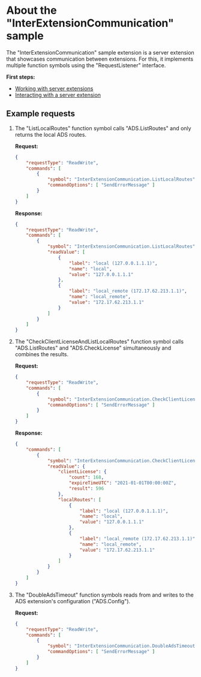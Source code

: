 # About the "InterExtensionCommunication" sample

The "InterExtensionCommunication" sample extension is a server extension that
showcases communication between extensions. For this, it implements multiple
function symbols using the "RequestListener" interface.

**First steps:**

- [Working with server extensions](../../resources/WorkingWithServerExtensions.md)
- [Interacting with a server extension](../../resources/InteractingWithServerExtensions.md)

## Example requests

1. The "ListLocalRoutes" function symbol calls "ADS.ListRoutes" and only
returns the local ADS routes.

    **Request:**

    ```json
    {
        "requestType": "ReadWrite",
        "commands": [
            {
                "symbol": "InterExtensionCommunication.ListLocalRoutes",
                "commandOptions": [ "SendErrorMessage" ]
            }
        ]
    }
    ```

    **Response:**

    ```json
    {
        "requestType": "ReadWrite",
        "commands": [
            {
                "symbol": "InterExtensionCommunication.ListLocalRoutes",
                "readValue": [
                    {
                        "label": "local (127.0.0.1.1.1)",
                        "name": "local",
                        "value": "127.0.0.1.1.1"
                    },
                    {
                        "label": "local_remote (172.17.62.213.1.1)",
                        "name": "local_remote",
                        "value": "172.17.62.213.1.1"
                    }
                ]
            }
        ]
    }
    ```

1. The "CheckClientLicenseAndListLocalRoutes" function symbol calls
"ADS.ListRoutes" and "ADS.CheckLicense" simultaneously and combines the results.

    **Request:**

    ```json
    {
        "requestType": "ReadWrite",
        "commands": [
            {
                "symbol": "InterExtensionCommunication.CheckClientLicenseAndListLocalRoutes",
                "commandOptions": [ "SendErrorMessage" ]
            }
        ]
    }
    ```

    **Response:**

    ```json
    {
        "commands": [
            {
                "symbol": "InterExtensionCommunication.CheckClientLicenseAndListLocalRoutes",
                "readValue": {
                    "clientLicense": {
                        "count": 168,
                        "expireTimeUTC": "2021-01-01T00:00:00Z",
                        "result": 596
                    },
                    "localRoutes": [
                        {
                            "label": "local (127.0.0.1.1.1)",
                            "name": "local",
                            "value": "127.0.0.1.1.1"
                        },
                        {
                            "label": "local_remote (172.17.62.213.1.1)",
                            "name": "local_remote",
                            "value": "172.17.62.213.1.1"
                        }
                    ]
                }
            }
        ]
    }
    ```

1. The "DoubleAdsTimeout" function symbols reads from and writes to the ADS
extension's configuration ("ADS.Config").

    **Request:**

    ```json
    {
        "requestType": "ReadWrite",
        "commands": [
            {
                "symbol": "InterExtensionCommunication.DoubleAdsTimeout",
                "commandOptions": [ "SendErrorMessage" ]
            }
        ]
    }
    ```
